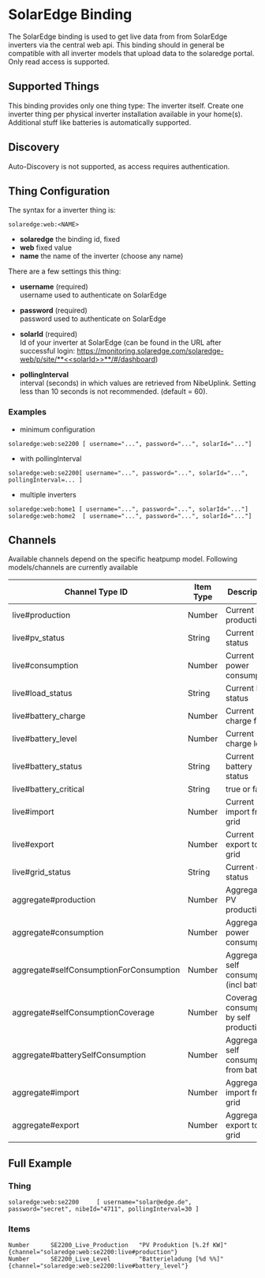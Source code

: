 # SolarEdge Binding

The SolarEdge binding is used to get live data from from SolarEdge inverters via the central web api. This binding should in general be compatible with all inverter models that upload data to the solaredge portal.
Only read access is supported.

## Supported Things

This binding provides only one thing type: The inverter itself. Create one inverter thing per physical inverter installation available in your home(s). Additional stuff like batteries is automatically supported.

## Discovery

Auto-Discovery is not supported, as access requires authentication.

## Thing Configuration

The syntax for a inverter thing is:

```
solaredge:web:<NAME>
```

- **solaredge** the binding id, fixed
- **web** fixed value
- **name** the name of the inverter (choose any name)

There are a few settings this thing:

- **username** (required)  
username used to authenticate on SolarEdge

- **password** (required)  
password used to authenticate on SolarEdge

- **solarId** (required)  
Id of your inverter at SolarEdge (can be found in the URL after successful login: https://monitoring.solaredge.com/solaredge-web/p/site/**<<solarId>>**/#/dashboard)

- **pollingInterval**  
interval (seconds) in which values are retrieved from NibeUplink. Setting less than 10 seconds is not recommended. (default = 60). 

### Examples

- minimum configuration

```
solaredge:web:se2200 [ username="...", password="...", solarId="..."]
```

- with pollingInterval

```
solaredge:web:se2200[ username="...", password="...", solarId="...", pollingInterval=... ]
```

- multiple inverters

```
solaredge:web:home1 [ username="...", password="...", solarId="..."]
solaredge:web:home2  [ username="...", password="...", solarId="..."]
```

## Channels

Available channels depend on the specific heatpump model. Following models/channels are currently available

| Channel Type ID                          | Item Type    | Description                                |
|------------------------------------------|--------------|--------------------------------------------|
| live#production                          | Number       | Current PV production                      |
| live#pv_status                           | String       | Current PV status                          |
| live#consumption                         | Number       | Current power consumption                  |
| live#load_status                         | String       | Current load status                        |
| live#battery_charge                      | Number       | Current charge flow                        |
| live#battery_level                       | Number       | Current charge level                       |
| live#battery_status                      | String       | Current battery status                     |
| live#battery_critical                    | String       | true or false                              |
| live#import                              | Number       | Current import from grid                   |
| live#export                              | Number       | Current export to grid                     |
| live#grid_status                         | String       | Current grid status                        |
| aggregate#production                     | Number       | Aggregate PV production                    |
| aggregate#consumption                    | Number       | Aggregate power consumption                |
| aggregate#selfConsumptionForConsumption  | Number       | Aggregate self consumption (incl battery)  |
| aggregate#selfConsumptionCoverage        | Number       | Coverage of consumption by self production |
| aggregate#batterySelfConsumption         | Number       | Aggregate self consumption from battery    |
| aggregate#import                         | Number       | Aggregate import from grid                 |
| aggregate#export                         | Number       | Aggregate export to grid                   |


## Full Example

### Thing

```
solaredge:web:se2200     [ username="solar@edge.de", password="secret", nibeId="4711", pollingInterval=30 ]
```

### Items

```
Number      SE2200_Live_Production   "PV Produktion [%.2f KW]"                {channel="solaredge:web:se2200:live#production"}
Number      SE2200_Live_Level        "Batterieladung [%d %%]"                 {channel="solaredge:web:se2200:live#battery_level"}
```
